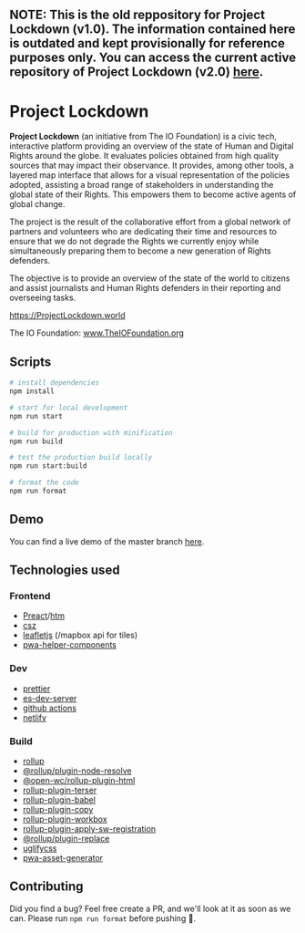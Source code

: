## NOTE: This is the old reppository for Project Lockdown (v1.0). The information contained here is outdated and kept provisionally for reference purposes only. You can access the current active repository of Project Lockdown (v2.0) <a href="https://github.com/TheIOFoundation/ProjectLockdown">here</a>.


# Project Lockdown

**Project Lockdown** (an initiative from The IO Foundation) is a civic tech, interactive platform providing an overview of the state of Human and  Digital Rights around the globe. It evaluates policies obtained from high quality sources that may impact their observance. It provides, among other tools, a layered map interface that allows for a visual representation of the policies adopted, assisting a broad range of stakeholders in understanding the global state of their Rights. This empowers them to become active agents of global change.

The project is the result of the collaborative effort from a global network of partners and volunteers who are dedicating their time and resources to ensure that we do not degrade the Rights we currently enjoy while simultaneously preparing them to become a new generation of Rights defenders.

The objective is to provide an overview of the state of the world to citizens and assist journalists and Human Rights defenders in their reporting and overseeing tasks.

https://ProjectLockdown.world

The IO Foundation: www.TheIOFoundation.org

## Scripts

```bash
# install dependencies
npm install

# start for local development
npm run start

# build for production with minification
npm run build

# test the production build locally
npm run start:build

# format the code
npm run format
```

## Demo

You can find a live demo of the master branch [here](https://zen-joliot-eeb856.netlify.com).

## Technologies used

### Frontend
- [Preact](https://preactjs.com/)/[htm](https://github.com/developit/htm)
- [csz](https://github.com/lukejacksonn/csz)
- [leafletjs](https://leafletjs.com/) (/mapbox api for tiles)
- [pwa-helper-components](https://github.com/thepassle/pwa-helpers)

### Dev
- [prettier](https://prettier.io/)
- [es-dev-server](https://open-wc.org/developing/es-dev-server.html)
- [github actions](https://github.com/features/actions)
- [netlify](https://www.netlify.com/)

### Build
- [rollup](https://rollupjs.org/guide/en/)
- [@rollup/plugin-node-resolve](https://www.npmjs.com/package/@rollup/plugin-node-resolve)
- [@open-wc/rollup-plugin-html](https://github.com/open-wc/open-wc/tree/master/packages/rollup-plugin-html)
- [rollup-plugin-terser](https://www.npmjs.com/package/rollup-plugin-terser)
- [rollup-plugin-babel](https://github.com/rollup/rollup-plugin-babel)
- [rollup-plugin-copy](https://www.npmjs.com/package/rollup-plugin-copy)
- [rollup-plugin-workbox](https://www.npmjs.com/package/rollup-plugin-workbox)
- [rollup-plugin-apply-sw-registration](https://github.com/thepassle/rollup-plugin-apply-sw-registration)
- [@rollup/plugin-replace](https://www.npmjs.com/package/@rollup/plugin-replace)
- [uglifycss](https://www.npmjs.com/package/uglifycss)
- [pwa-asset-generator](https://github.com/onderceylan/pwa-asset-generator)

## Contributing

Did you find a bug? Feel free create a PR, and we'll look at it as soon as we can. Please run `npm run format` before pushing 🙂.
